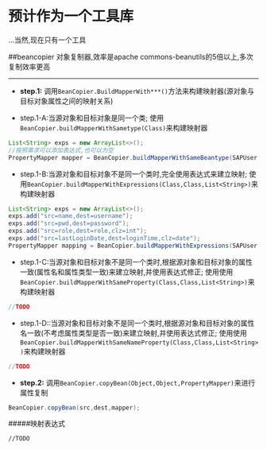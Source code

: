 # 预计作为一个工具库
...当然,现在只有一个工具


##beancopier
  对象复制器,效率是apache commons-beanutils的5倍以上,多次复制效率更高
 
 ***
 
* **step.1:**
  调用`BeanCopier.BuildMapperWith***()`方法来构建映射器(源对象与目标对象属性之间的映射关系)


* step.1-A:当源对象和目标对象是同一个类;
  使用`BeanCopier.buildMapperWithSametype(Class)`来构建映射器
```java
List<String> exps = new ArrayList<>();
//按照需求可以添加表达式,也可以为空
PropertyMapper mapper = BeanCopier.buildMapperWithSameBeantype(SAPUser.class,exps);
```

* step.1-B:当源对象和目标对象不是同一个类时,完全使用表达式来建立映射;
  使用`BeanCopier.buildMapperWithExpressions(Class,Class,List<String>)`来构建映射器
```java
List<String> exps = new ArrayList<>();
exps.add("src=name,dest=username");
exps.add("src=pwd,dest=password");
exps.add("src=role,dest=role,clz=int");
exps.add("src=lastLoginDate,dest=loginTime,clz=date");
PropertyMapper mapping = BeanCopier.buildMapperWithExpressions(SAPUser.class, SystemUser.class, exps);
```

* step.1-C:当源对象和目标对象不是同一个类时,根据源对象和目标对象的属性一致(属性名和属性类型一致)来建立映射,并使用表达式修正;
  使用使用`BeanCopier.buildMapperWithSameProperty(Class,Class,List<String>)`来构建映射器
```java
//TODO
```

* step.1-D::当源对象和目标对象不是同一个类时,根据源对象和目标对象的属性名一致(不考虑属性类型是否一致)来建立映射,并使用表达式修正;
  使用使用`BeanCopier.buildMapperWithSameNameProperty(Class,Class,List<String>)`来构建映射器
```java
//TODO
```

* **step.2:**
  调用`BeanCopier.copyBean(Object,Object,PropertyMapper)`来进行属性复制
```java
BeanCopier.copyBean(src,dest,mapper);
```


#####映射表达式
```
//TODO 
```
